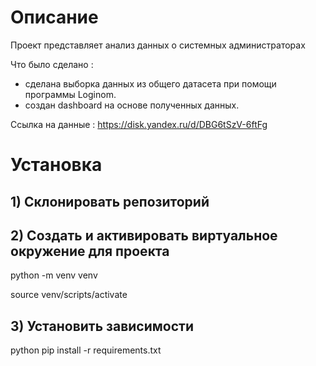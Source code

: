 # Описание

Проект представляет анализ данных о системных администраторах

Что было сделано :
- сделана выборка данных из общего датасета при помощи программы Loginom.
- создан dashboard на основе полученных данных.

Cсылка на данные : https://disk.yandex.ru/d/DBG6tSzV-6ftFg

# Установка

## 1) Склонировать репозиторий
## 2) Создать и активировать виртуальное окружение для проекта

python -m venv venv

source venv/scripts/activate

## 3) Установить зависимости
python pip install -r requirements.txt
